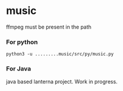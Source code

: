 # music

ffmpeg must be present in the path

### For python

```python3 -u .........music/src/py/music.py```

### For Java

java based lanterna project. Work in progress.

